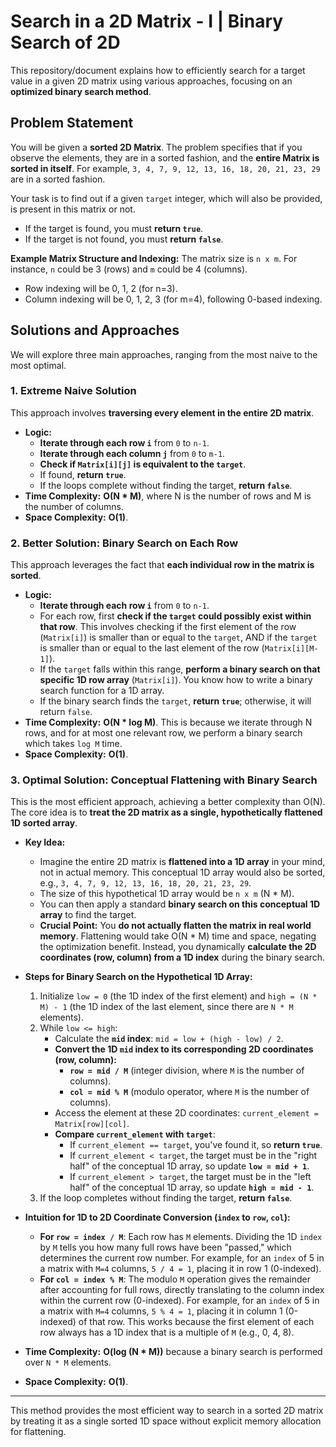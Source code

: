 
# Search in a 2D Matrix - I | Binary Search of 2D

This repository/document explains how to efficiently search for a target value in a given 2D matrix using various approaches, focusing on an **optimized binary search method**.

## Problem Statement

You will be given a **sorted 2D Matrix**. The problem specifies that if you observe the elements, they are in a sorted fashion, and the **entire Matrix is sorted in itself**. For example, `3, 4, 7, 9, 12, 13, 16, 18, 20, 21, 23, 29` are in a sorted fashion.

Your task is to find out if a given `target` integer, which will also be provided, is present in this matrix or not.
*   If the target is found, you must **return `true`**.
*   If the target is not found, you must **return `false`**.

**Example Matrix Structure and Indexing:**
The matrix size is `n x m`. For instance, `n` could be 3 (rows) and `m` could be 4 (columns).
*   Row indexing will be 0, 1, 2 (for n=3).
*   Column indexing will be 0, 1, 2, 3 (for m=4), following 0-based indexing.

## Solutions and Approaches

We will explore three main approaches, ranging from the most naive to the most optimal.

### 1. Extreme Naive Solution

This approach involves **traversing every element in the entire 2D matrix**.

*   **Logic:**
    *   **Iterate through each row `i`** from `0` to `n-1`.
    *   **Iterate through each column `j`** from `0` to `m-1`.
    *   **Check if `Matrix[i][j]` is equivalent to the `target`**.
    *   If found, **return `true`**.
    *   If the loops complete without finding the target, **return `false`**.
*   **Time Complexity:** **O(N * M)**, where N is the number of rows and M is the number of columns.
*   **Space Complexity:** **O(1)**.

### 2. Better Solution: Binary Search on Each Row

This approach leverages the fact that **each individual row in the matrix is sorted**.

*   **Logic:**
    *   **Iterate through each row `i`** from `0` to `n-1`.
    *   For each row, first **check if the `target` could possibly exist within that row**. This involves checking if the first element of the row (`Matrix[i]`) is smaller than or equal to the `target`, AND if the `target` is smaller than or equal to the last element of the row (`Matrix[i][M-1]`).
    *   If the `target` falls within this range, **perform a binary search on that specific 1D row array** (`Matrix[i]`). You know how to write a binary search function for a 1D array.
    *   If the binary search finds the `target`, **return `true`**; otherwise, it will return `false`.
*   **Time Complexity:** **O(N * log M)**. This is because we iterate through N rows, and for at most one relevant row, we perform a binary search which takes `log M` time.
*   **Space Complexity:** **O(1)**.

### 3. Optimal Solution: Conceptual Flattening with Binary Search

This is the most efficient approach, achieving a better complexity than O(N). The core idea is to **treat the 2D matrix as a single, hypothetically flattened 1D sorted array**.

*   **Key Idea:**
    *   Imagine the entire 2D matrix is **flattened into a 1D array** in your mind, not in actual memory. This conceptual 1D array would also be sorted, e.g., `3, 4, 7, 9, 12, 13, 16, 18, 20, 21, 23, 29`.
    *   The size of this hypothetical 1D array would be `n x m` (N * M).
    *   You can then apply a standard **binary search on this conceptual 1D array** to find the target.
    *   **Crucial Point:** You **do not actually flatten the matrix in real world memory**. Flattening would take O(N * M) time and space, negating the optimization benefit. Instead, you dynamically **calculate the 2D coordinates (row, column) from a 1D index** during the binary search.

*   **Steps for Binary Search on the Hypothetical 1D Array:**
    1.  Initialize `low = 0` (the 1D index of the first element) and `high = (N * M) - 1` (the 1D index of the last element, since there are `N * M` elements).
    2.  While `low <= high`:
        *   Calculate the **`mid` index**: `mid = low + (high - low) / 2`.
        *   **Convert the 1D `mid` index to its corresponding 2D coordinates (row, column):**
            *   **`row = mid / M`** (integer division, where `M` is the number of columns).
            *   **`col = mid % M`** (modulo operator, where `M` is the number of columns).
        *   Access the element at these 2D coordinates: `current_element = Matrix[row][col]`.
        *   **Compare `current_element` with `target`**:
            *   If `current_element == target`, you've found it, so **return `true`**.
            *   If `current_element < target`, the target must be in the "right half" of the conceptual 1D array, so update **`low = mid + 1`**.
            *   If `current_element > target`, the target must be in the "left half" of the conceptual 1D array, so update **`high = mid - 1`**.
    3.  If the loop completes without finding the target, **return `false`**.

*   **Intuition for 1D to 2D Coordinate Conversion (`index` to `row`, `col`):**
    *   **For `row = index / M`**: Each row has `M` elements. Dividing the 1D `index` by `M` tells you how many full rows have been "passed," which determines the current row number. For example, for an `index` of 5 in a matrix with `M=4` columns, `5 / 4 = 1`, placing it in row 1 (0-indexed).
    *   **For `col = index % M`**: The modulo `M` operation gives the remainder after accounting for full rows, directly translating to the column index within the current row (0-indexed). For example, for an `index` of 5 in a matrix with `M=4` columns, `5 % 4 = 1`, placing it in column 1 (0-indexed) of that row. This works because the first element of each row always has a 1D index that is a multiple of `M` (e.g., 0, 4, 8).

*   **Time Complexity:** **O(log (N * M))** because a binary search is performed over `N * M` elements.
*   **Space Complexity:** **O(1)**.

---

This method provides the most efficient way to search in a sorted 2D matrix by treating it as a single sorted 1D space without explicit memory allocation for flattening.
```